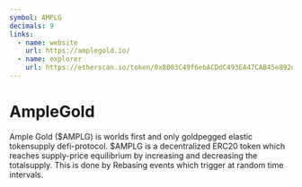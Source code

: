 ```yaml
---
symbol: AMPLG
decimals: 9
links:
  - name: website
    url: https://amplegold.io/
  - name: explorer
    url: https://etherscan.io/token/0x8003C49f6ebACDdC493EA47CAB45e892d1B638a1
---
```


# AmpleGold

Ample Gold ($AMPLG) is worlds first and only goldpegged elastic tokensupply defi-protocol. $AMPLG is a decentralized ERC20 token which reaches supply-price equilibrium by increasing and decreasing the totalsupply. This is done by Rebasing events which trigger at random time intervals.
